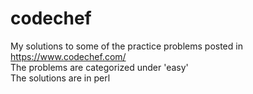 # codechef
My solutions to some of the practice problems posted in https://www.codechef.com/<br>
The problems are categorized under 'easy'<br>
The solutions are in perl
